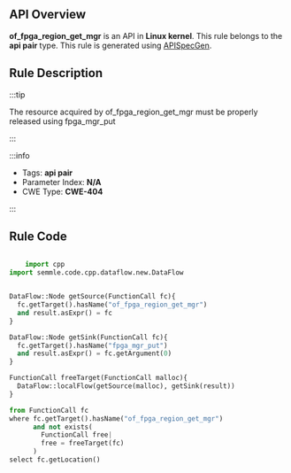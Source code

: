 ---
---


## API Overview
**of_fpga_region_get_mgr** is an API in **Linux kernel**. This rule belongs to the **api pair** type. This rule is generated using [APISpecGen](../../tools/APISpecGen).
## Rule Description

:::tip

The resource acquired by of_fpga_region_get_mgr must be properly released using fpga_mgr_put

:::

:::info

- Tags: **api pair**
- Parameter Index: **N/A**
- CWE Type: **CWE-404**

:::

## Rule Code
```python

    import cpp
import semmle.code.cpp.dataflow.new.DataFlow


DataFlow::Node getSource(FunctionCall fc){
  fc.getTarget().hasName("of_fpga_region_get_mgr")
  and result.asExpr() = fc
}

DataFlow::Node getSink(FunctionCall fc){
  fc.getTarget().hasName("fpga_mgr_put")
  and result.asExpr() = fc.getArgument(0)
}

FunctionCall freeTarget(FunctionCall malloc){
  DataFlow::localFlow(getSource(malloc), getSink(result))
}

from FunctionCall fc
where fc.getTarget().hasName("of_fpga_region_get_mgr")
      and not exists(
        FunctionCall free| 
        free = freeTarget(fc)
      )
select fc.getLocation()

    
```